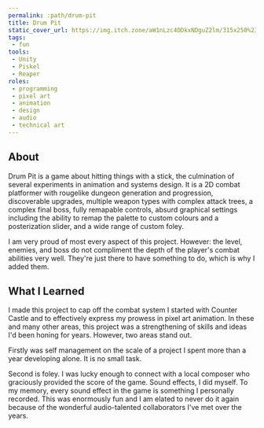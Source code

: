 ```yaml
---
permalink: :path/drum-pit
title: Drum Pit
static_cover_url: https://img.itch.zone/aW1nLzc4ODkxNDguZ2lm/315x250%23cm/%2FSuKf2.gif
tags:
 - fun
tools:
 - Unity
 - Piskel
 - Reaper
roles:
 - programming
 - pixel art
 - animation
 - design
 - audio
 - technical art
---
```


## About
Drum Pit is a game about hitting things with a stick, the culmination of several experiments in animation and systems design. It is a 2D combat platformer with rougelike dungeon generation and progression, discoverable upgrades, multiple weapon types with complex attack trees, a complex final boss, fully remapable controls, absurd graphical settings including the ability to remap the palette to custom colours and a posterization slider, and a wide range of custom foley.

I am very proud of most every aspect of this project. However: the level, enemies, and boss do not compliment the depth of the player's combat abilities very well. They're just there to have something to do, which is why I added them.

## What I Learned
I made this project to cap off the combat system I started with Counter Castle and to effectively express my prowess in pixel art animation. In these and many other areas, this project was a strengthening of skills and ideas I'd been honing for years. However, two areas stand out.

Firstly was self management on the scale of a project I spent more than a year developing alone. It is no small task.

Second is foley. I was lucky enough to connect with a local composer who graciously provided the score of the game. Sound effects, I did myself. To my memory, every sound effect in the game is something I personally recorded. This was enormously fun and I am elated to never do it again because of the wonderful audio-talented collaborators I've met over the years.